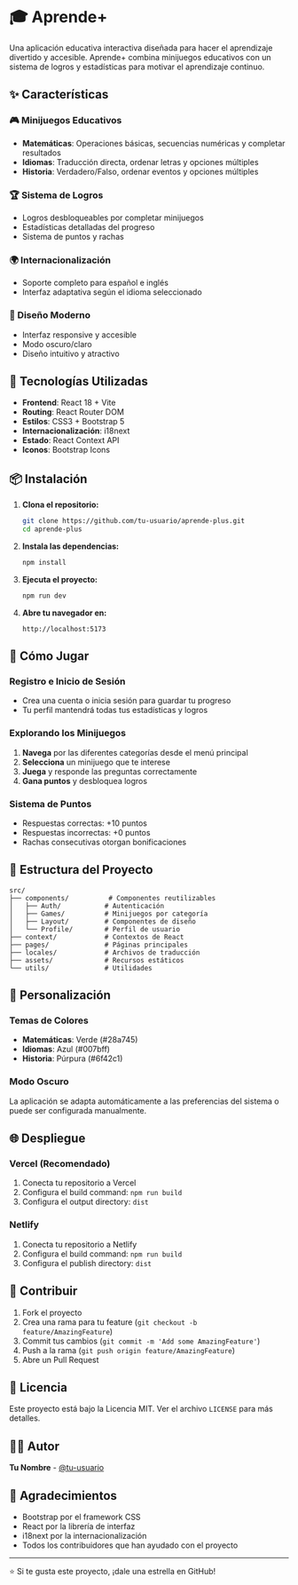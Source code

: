 # 🎓 Aprende+

Una aplicación educativa interactiva diseñada para hacer el aprendizaje divertido y accesible. Aprende+ combina minijuegos educativos con un sistema de logros y estadísticas para motivar el aprendizaje continuo.

## ✨ Características

### 🎮 Minijuegos Educativos
- **Matemáticas**: Operaciones básicas, secuencias numéricas y completar resultados
- **Idiomas**: Traducción directa, ordenar letras y opciones múltiples
- **Historia**: Verdadero/Falso, ordenar eventos y opciones múltiples

### 🏆 Sistema de Logros
- Logros desbloqueables por completar minijuegos
- Estadísticas detalladas del progreso
- Sistema de puntos y rachas

### 🌍 Internacionalización
- Soporte completo para español e inglés
- Interfaz adaptativa según el idioma seleccionado

### 🎨 Diseño Moderno
- Interfaz responsive y accesible
- Modo oscuro/claro
- Diseño intuitivo y atractivo

## 🚀 Tecnologías Utilizadas

- **Frontend**: React 18 + Vite
- **Routing**: React Router DOM
- **Estilos**: CSS3 + Bootstrap 5
- **Internacionalización**: i18next
- **Estado**: React Context API
- **Iconos**: Bootstrap Icons

## 📦 Instalación

1. **Clona el repositorio:**
   ```bash
   git clone https://github.com/tu-usuario/aprende-plus.git
   cd aprende-plus
   ```

2. **Instala las dependencias:**
   ```bash
   npm install
   ```

3. **Ejecuta el proyecto:**
   ```bash
   npm run dev
   ```

4. **Abre tu navegador en:**
   ```
   http://localhost:5173
   ```

## 🎯 Cómo Jugar

### Registro e Inicio de Sesión
- Crea una cuenta o inicia sesión para guardar tu progreso
- Tu perfil mantendrá todas tus estadísticas y logros

### Explorando los Minijuegos
1. **Navega** por las diferentes categorías desde el menú principal
2. **Selecciona** un minijuego que te interese
3. **Juega** y responde las preguntas correctamente
4. **Gana puntos** y desbloquea logros

### Sistema de Puntos
- Respuestas correctas: +10 puntos
- Respuestas incorrectas: +0 puntos
- Rachas consecutivas otorgan bonificaciones

## 📁 Estructura del Proyecto

```
src/
├── components/          # Componentes reutilizables
│   ├── Auth/           # Autenticación
│   ├── Games/          # Minijuegos por categoría
│   ├── Layout/         # Componentes de diseño
│   └── Profile/        # Perfil de usuario
├── context/            # Contextos de React
├── pages/              # Páginas principales
├── locales/            # Archivos de traducción
├── assets/             # Recursos estáticos
└── utils/              # Utilidades
```

## 🎨 Personalización

### Temas de Colores
- **Matemáticas**: Verde (#28a745)
- **Idiomas**: Azul (#007bff)
- **Historia**: Púrpura (#6f42c1)

### Modo Oscuro
La aplicación se adapta automáticamente a las preferencias del sistema o puede ser configurada manualmente.

## 🌐 Despliegue

### Vercel (Recomendado)
1. Conecta tu repositorio a Vercel
2. Configura el build command: `npm run build`
3. Configura el output directory: `dist`

### Netlify
1. Conecta tu repositorio a Netlify
2. Configura el build command: `npm run build`
3. Configura el publish directory: `dist`

## 🤝 Contribuir

1. Fork el proyecto
2. Crea una rama para tu feature (`git checkout -b feature/AmazingFeature`)
3. Commit tus cambios (`git commit -m 'Add some AmazingFeature'`)
4. Push a la rama (`git push origin feature/AmazingFeature`)
5. Abre un Pull Request

## 📝 Licencia

Este proyecto está bajo la Licencia MIT. Ver el archivo `LICENSE` para más detalles.

## 👨‍💻 Autor

**Tu Nombre** - [@tu-usuario](https://github.com/tu-usuario)

## 🙏 Agradecimientos

- Bootstrap por el framework CSS
- React por la librería de interfaz
- i18next por la internacionalización
- Todos los contribuidores que han ayudado con el proyecto

---

⭐ Si te gusta este proyecto, ¡dale una estrella en GitHub!
